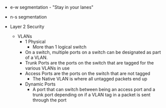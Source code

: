 
- e-w segmentation - "Stay in your lanes"
- n-s segmentation


- Layer 2 Security
	- VLANs
		- 1 Physical
			- More than 1 logical switch
		- On a switch, multiple ports on a switch can be designated as part of a VLAN.
		- Trunk Ports are the ports on the switch that are tagged for the various VLANs in use
		- Access Ports are the ports on the switch that are not tagged
			- The Native VLAN is where all untagged packets end up
		- Dynamic Ports
			- A port that can switch between being an access port and a trunk port depending on if a VLAN tag in a packet is sent through the port
